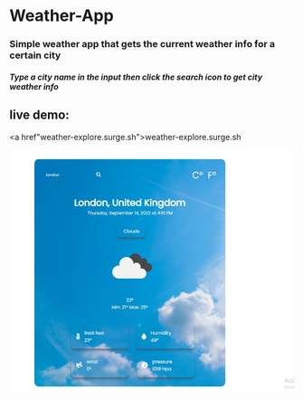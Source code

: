 # Weather-App

<h3>Simple weather app that gets the current weather info for a certain city</h3>

<h5>Type a city name in the input then click the search icon to get city weather info</h5>

<h2>live demo:</h2>

<a href"weather-explore.surge.sh">weather-explore.surge.sh</a>

<img src="https://github.com/Adham14896/Weather-App/blob/master/bandicam%202023-09-14%2016-20-34-628.jpg">
